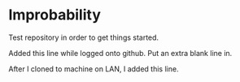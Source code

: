 Improbability
=============

Test repository in order to get things started.

Added this line while logged onto github. Put an extra blank line in.

After I cloned to machine on LAN, I added this line.

